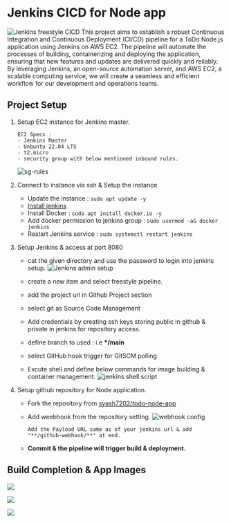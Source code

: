 # Jenkins CICD for Node app

![Jenkins freestyle CICD](./Jenkins%20CICD.png)
This project aims to establish a robust Continuous Integration and Continuous Deployment (CI/CD) pipeline for a ToDo Node.js application using Jenkins on AWS EC2. The pipeline will automate the processes of building, containerizing and deploying the application, ensuring that new features and updates are delivered quickly and reliably. By leveraging Jenkins, an open-source automation server, and AWS EC2, a scalable computing service, we will create a seamless and efficient workflow for our development and operations teams.

## Project Setup

1.  Setup EC2 instance for Jenkins master.

        EC2 Specs :
        - Jenkins Master
        - Unbuntu 22.04 LTS
        - t2.micro
        - security group with below mentioned inbound rules.

    ![sg-rules](./Screenshot_20240626_015940.png)

2.  Connect to instance via ssh & Setup the instance

    - Update the instance :
      `sudo apt update -y`
    - [Install jenkins](https://www.jenkins.io/doc/book/installing/linux/)
    - Install Docker :
      `sudo apt install docker.io -y`
    - Add docker permission to jenkins group : `sudo usermod -aG docker jenkins `
    - Restart Jenkins service : `sudo systemctl restart jenkins`

3.  Setup Jenkins & access at port 8080

    - cat the given directory and use the password to login into jenkins setup.
      ![Jenkins admin setup](./2.%20Jenkins%20admin%20pagesetup.png)

    - create a new item and select freestyle pipeline.
    - add the project url in Github Project section
    - select git as Source Code Management
    - Add credentials by creating ssh keys storing public in github & private in jenkins for repository access.
    - define branch to used : i.e **\*/main**
    - select GitHub hook trigger for GitSCM polling
    - Excute shell and define below commands for image building & container management.
      ![jenkins shell script](./Screenshot_20240626_021620.png)

4.  Setup github repository for Node application.

    - Fork the repository from [syash7202/todo-node-app](https://github.com/syash7202/Node-ToDo-App.git)
    - Add weebhook from the repository setting.
      ![webhook config](./Screenshot_20240626_215307.png)

          Add the Payload URL same as of your jenkins url & add "**/github-webhook/**" at end.

    - **Commit & the pipeline will trigger build & deployment.**

## Build Completion & App Images

![](./Screenshot_20240626_004846.png)

![](./Screenshot_20240626_021700.png)

![](./Screenshot_20240626_014138.png)
